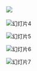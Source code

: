 # ![](C:\Users\as\Desktop\余恺维-移动端\mibeiAPP\img\移动端—余恺维\幻灯片3.jpg)

![幻灯片4](C:\Users\as\Desktop\余恺维-移动端\mibeiAPP\img\移动端—余恺维\幻灯片4.jpg)

![幻灯片5](C:\Users\as\Desktop\余恺维-移动端\mibeiAPP\img\移动端—余恺维\幻灯片5.jpg)

![幻灯片6](C:\Users\as\Desktop\余恺维-移动端\mibeiAPP\img\移动端—余恺维\幻灯片6.jpg)

![幻灯片7](C:\Users\as\Desktop\余恺维-移动端\mibeiAPP\img\移动端—余恺维\幻灯片7.jpg)